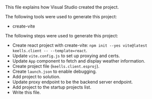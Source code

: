 This file explains how Visual Studio created the project.

The following tools were used to generate this project:
- create-vite

The following steps were used to generate this project:
- Create react project with create-vite: `npm init --yes vite@latest keells.client -- --template=react`.
- Update `vite.config.js` to set up proxying and certs.
- Update `App` component to fetch and display weather information.
- Create project file (`keells.client.esproj`).
- Create `launch.json` to enable debugging.
- Add project to solution.
- Update proxy endpoint to be the backend server endpoint.
- Add project to the startup projects list.
- Write this file.
